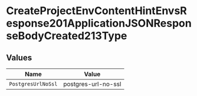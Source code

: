 # CreateProjectEnvContentHintEnvsResponse201ApplicationJSONResponseBodyCreated213Type


## Values

| Name                | Value               |
| ------------------- | ------------------- |
| `PostgresUrlNoSsl`  | postgres-url-no-ssl |